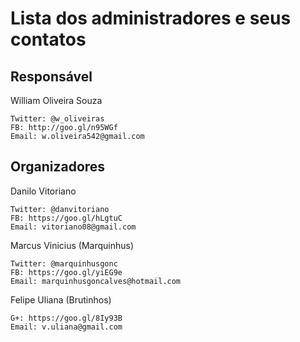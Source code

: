 # Lista dos administradores e seus contatos

## Responsável

William Oliveira Souza
```
Twitter: @w_oliveiras
FB: http://goo.gl/n95WGf
Email: w.oliveira542@gmail.com
```

## Organizadores

Danilo Vitoriano
```
Twitter: @danvitoriano
FB: https://goo.gl/hLgtuC
Email: vitoriano08@gmail.com
```

Marcus Vinicius (Marquinhus)
```
Twitter: @marquinhusgonc
FB: https://goo.gl/yiEG9e
Email: marquinhusgoncalves@hotmail.com
```

Felipe Uliana (Brutinhos)
```
G+: https://goo.gl/8Iy93B
Email: v.uliana@gmail.com
```
